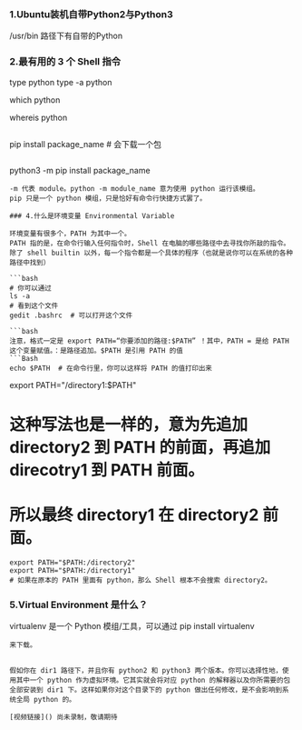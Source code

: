 ### 1.Ubuntu装机自带Python2与Python3
/usr/bin 路径下有自带的Python

### 2.最有用的 3 个 Shell 指令
type python
type -a python

which python

whereis python
```
```
pip install package_name #  会下载一个包
```
```
python3 -m pip install package_name
```
-m 代表 module。python -m module_name 意为使用 python 运行该模组。
pip 只是一个 python 模组，只是恰好有命令行快捷方式罢了。

### 4.什么是环境变量 Environmental Variable

环境变量有很多个，PATH 为其中一个。
PATH 指的是，在命令行输入任何指令时，Shell 在电脑的哪些路径中去寻找你所敲的指令。除了 shell builtin 以外，每一个指令都是一个具体的程序（也就是说你可以在系统的各种路径中找到）

```bash
# 你可以通过
ls -a
# 看到这个文件
gedit .bashrc  # 可以打开这个文件

```bash
注意，格式一定是 export PATH=“你要添加的路径:$PATH” ！其中，PATH = 是给 PATH 这个变量赋值。：是路径追加。$PATH 是引用 PATH 的值
```Bash
echo $PATH  # 在命令行里，你可以这样将 PATH 的值打印出来

```
export PATH="/directory1:$PATH"
# 这种写法也是一样的，意为先追加 directory2 到 PATH 的前面，再追加 direcotry1 到 PATH 前面。
# 所以最终 directory1 在 directory2 前面。
```
export PATH="$PATH:/directory2"
export PATH="$PATH:/directory1"
# 如果在原本的 PATH 里面有 python，那么 Shell 根本不会搜索 directory2。
```

### 5.Virtual Environment 是什么？
virtualenv 是一个 Python 模组/工具，可以通过
pip install virtualenv
```
来下载。


假如你在 dir1 路径下，并且你有 python2 和 python3 两个版本。你可以选择性地，使用其中一个 python 作为虚拟环境。它其实就会将对应 python 的解释器以及你所需要的包全部安装到 dir1 下。这样如果你对这个目录下的 python 做出任何修改，是不会影响到系统全局 python 的。

[视频链接]() 尚未录制，敬请期待
